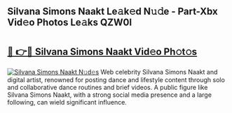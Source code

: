 ## Silvana Simons Naakt Le𝚊k𝚎d N𝚞𝚍e - Part-Xbx Vid𝚎o Photos Le𝚊ks QZW0l

# <h2><a href="http://fb37yfh.evod.top/?m=Silvana+Simons+Naakt">🔗 👉🔴 Silvana Simons Naakt Vid𝚎o Ph𝚘t𝚘s</a></h2>

[![Silvana Simons Naakt N𝚞d𝚎s](https://i.imgur.com/8V9OHl7.gif)](http://fb37yfh.evod.top/?m=Silvana+Simons+Naakt)
Web celebrity Silvana Simons Naakt and digital artist, renowned for posting dance and lifestyle content through solo and collaborative dance routines and brief videos. A public figure like Silvana Simons Naakt, with a strong social media presence and a large following, can wield significant influence. 
